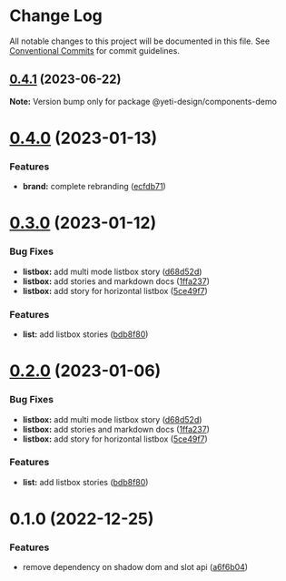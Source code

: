# Change Log

All notable changes to this project will be documented in this file.
See [Conventional Commits](https://conventionalcommits.org) for commit guidelines.

## [0.4.1](https://github.com/PavelPleshko/polar-hex/compare/@yeti-design/components-demo@0.4.0...@yeti-design/components-demo@0.4.1) (2023-06-22)

**Note:** Version bump only for package @yeti-design/components-demo

# [0.4.0](https://github.com/PavelPleshko/yeti-design/compare/@yeti-design/components-demo@0.3.0...@yeti-design/components-demo@0.4.0) (2023-01-13)

### Features

-   **brand:** complete rebranding ([ecfdb71](https://github.com/PavelPleshko/yeti-design/commit/ecfdb712c7e8361163cd6381e423f4df3b6a4050))

# [0.3.0](https://github.com/PavelPleshko/yeti-design/compare/@yeti-design/components-demo@0.1.0...@yeti-design/components-demo@0.3.0) (2023-01-12)

### Bug Fixes

-   **listbox:** add multi mode listbox story ([d68d52d](https://github.com/PavelPleshko/yeti-design/commit/d68d52dbe9e243891822f9687f1c89a9b360e664))
-   **listbox:** add stories and markdown docs ([1ffa237](https://github.com/PavelPleshko/yeti-design/commit/1ffa237f6beb22a3a0847217c3e489b53eb1af8a))
-   **listbox:** add story for horizontal listbox ([5ce49f7](https://github.com/PavelPleshko/yeti-design/commit/5ce49f7b69ef169f7754a0f27493e1c0481080c0))

### Features

-   **list:** add listbox stories ([bdb8f80](https://github.com/PavelPleshko/yeti-design/commit/bdb8f8012f4581ae7f7ff169320b66164bf3cf80))

# [0.2.0](https://personal/PavelPleshko/yeti-design/compare/@yeti-design/components-demo@0.1.0...@yeti-design/components-demo@0.2.0) (2023-01-06)

### Bug Fixes

-   **listbox:** add multi mode listbox story ([d68d52d](https://personal/PavelPleshko/yeti-design/commits/d68d52dbe9e243891822f9687f1c89a9b360e664))
-   **listbox:** add stories and markdown docs ([1ffa237](https://personal/PavelPleshko/yeti-design/commits/1ffa237f6beb22a3a0847217c3e489b53eb1af8a))
-   **listbox:** add story for horizontal listbox ([5ce49f7](https://personal/PavelPleshko/yeti-design/commits/5ce49f7b69ef169f7754a0f27493e1c0481080c0))

### Features

-   **list:** add listbox stories ([bdb8f80](https://personal/PavelPleshko/yeti-design/commits/bdb8f8012f4581ae7f7ff169320b66164bf3cf80))

# 0.1.0 (2022-12-25)

### Features

-   remove dependency on shadow dom and slot api ([a6f6b04](https://personal/PavelPleshko/yeti-design/commits/a6f6b04325103a92fe1a199cc6ceed26d26fadfc))
